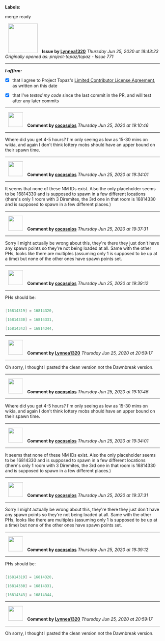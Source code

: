 **Labels:**

merge ready



<a href="https://github.com/Lynnea1320"><img src="https://avatars3.githubusercontent.com/u/38861984?v=4" width="96" height="96" hspace="10"></img></a> **Issue by [Lynnea1320](https://github.com/Lynnea1320)**
_Thursday Jun 25, 2020 at 18:43:23_
_Originally opened as: project-topaz/topaz - Issue 771_

----

<!-- place 'x' mark between square [] brackets to affirm: -->
**_I affirm:_**
- [X] that I agree to Project Topaz's [Limited Contributor License Agreement](http://project-topaz.com/blob/release/CONTRIBUTOR_AGREEMENT.md), as written on this date
- [X] that I've _tested my code_ since the last commit in the PR, and will test after any later commits




----
<a href="https://github.com/cocosolos"><img src="https://avatars2.githubusercontent.com/u/2593549?v=4" width="48" height="48" hspace="10"></img></a> **Comment by [cocosolos](https://github.com/cocosolos)**
_Thursday Jun 25, 2020 at 19:10:46_

----

Where did you get 4-5 hours? I'm only seeing as low as 15-30 mins on wikia, and again I don't think lottery mobs should have an upper bound on their spawn time.


----
<a href="https://github.com/cocosolos"><img src="https://avatars2.githubusercontent.com/u/2593549?v=4" width="48" height="48" hspace="10"></img></a> **Comment by [cocosolos](https://github.com/cocosolos)**
_Thursday Jun 25, 2020 at 19:34:01_

----

It seems that none of these NM IDs exist. Also the only placeholder seems to be 16814330 and is supposed to spawn in a few different locations (there's only 1 room with 3 Diremites, the 3rd one in that room is 16814330 and is supposed to spawn in a few different places.)


----
<a href="https://github.com/cocosolos"><img src="https://avatars2.githubusercontent.com/u/2593549?v=4" width="48" height="48" hspace="10"></img></a> **Comment by [cocosolos](https://github.com/cocosolos)**
_Thursday Jun 25, 2020 at 19:37:31_

----

Sorry I might actually be wrong about this, they're there they just don't have any spawn points so they're not being loaded at all. Same with the other PHs, looks like there are multiples (assuming only 1 is supposed to be up at a time) but none of the other ones have spawn points set.


----
<a href="https://github.com/cocosolos"><img src="https://avatars2.githubusercontent.com/u/2593549?v=4" width="48" height="48" hspace="10"></img></a> **Comment by [cocosolos](https://github.com/cocosolos)**
_Thursday Jun 25, 2020 at 19:39:12_

----

PHs should be:
```lua
[16814319] = 16814320,
[16814330] = 16814331,
[16814343] = 16814344,
```


----
<a href="https://github.com/Lynnea1320"><img src="https://avatars3.githubusercontent.com/u/38861984?v=4" width="48" height="48" hspace="10"></img></a> **Comment by [Lynnea1320](https://github.com/Lynnea1320)**
_Thursday Jun 25, 2020 at 20:59:17_

----

Oh sorry, I thought I pasted the clean version not the Dawnbreak version.


----
<a href="https://github.com/cocosolos"><img src="https://avatars2.githubusercontent.com/u/2593549?v=4" width="48" height="48" hspace="10"></img></a> **Comment by [cocosolos](https://github.com/cocosolos)**
_Thursday Jun 25, 2020 at 19:10:46_

----

Where did you get 4-5 hours? I'm only seeing as low as 15-30 mins on wikia, and again I don't think lottery mobs should have an upper bound on their spawn time.


----
<a href="https://github.com/cocosolos"><img src="https://avatars2.githubusercontent.com/u/2593549?v=4" width="48" height="48" hspace="10"></img></a> **Comment by [cocosolos](https://github.com/cocosolos)**
_Thursday Jun 25, 2020 at 19:34:01_

----

It seems that none of these NM IDs exist. Also the only placeholder seems to be 16814330 and is supposed to spawn in a few different locations (there's only 1 room with 3 Diremites, the 3rd one in that room is 16814330 and is supposed to spawn in a few different places.)


----
<a href="https://github.com/cocosolos"><img src="https://avatars2.githubusercontent.com/u/2593549?v=4" width="48" height="48" hspace="10"></img></a> **Comment by [cocosolos](https://github.com/cocosolos)**
_Thursday Jun 25, 2020 at 19:37:31_

----

Sorry I might actually be wrong about this, they're there they just don't have any spawn points so they're not being loaded at all. Same with the other PHs, looks like there are multiples (assuming only 1 is supposed to be up at a time) but none of the other ones have spawn points set.


----
<a href="https://github.com/cocosolos"><img src="https://avatars2.githubusercontent.com/u/2593549?v=4" width="48" height="48" hspace="10"></img></a> **Comment by [cocosolos](https://github.com/cocosolos)**
_Thursday Jun 25, 2020 at 19:39:12_

----

PHs should be:
```lua
[16814319] = 16814320,
[16814330] = 16814331,
[16814343] = 16814344,
```


----
<a href="https://github.com/Lynnea1320"><img src="https://avatars3.githubusercontent.com/u/38861984?v=4" width="48" height="48" hspace="10"></img></a> **Comment by [Lynnea1320](https://github.com/Lynnea1320)**
_Thursday Jun 25, 2020 at 20:59:17_

----

Oh sorry, I thought I pasted the clean version not the Dawnbreak version.
